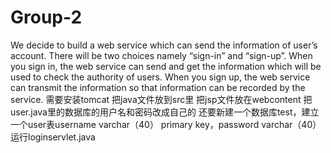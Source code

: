 # Group-2
We decide to build a web service which can send the information of user’s account. There will be two choices namely “sign-in” and “sign-up”. When you sign in, the web service can send and get the information which will be used to check the authority of users. When you sign up, the web service can transmit the information so that information can be recorded by the service. 
需要安装tomcat
把java文件放到src里
把jsp文件放在webcontent
把user.java里的数据库的用户名和密码改成自己的
还要新建一个数据库test，建立一个user表username varchar（40） primary key，password varchar（40）
运行loginservlet.java
